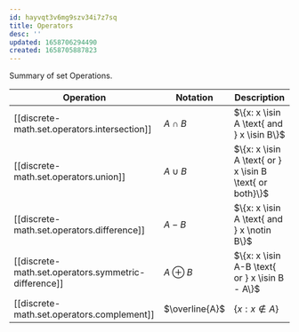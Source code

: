 ```yaml
---
id: hayvqt3v6mg9szv34i7z7sq
title: Operators
desc: ''
updated: 1658706294490
created: 1658705887823
---
```


Summary of set Operations.


Operation | Notation | Description
---------|----------|---------
 [[discrete-math.set.operators.intersection]] | $A \cap B$ | $\{x: x \isin A \text{ and } x \isin B\}$
 [[discrete-math.set.operators.union]] | $A \cup B$ | $\{x: x \isin A \text{ or } x \isin B \text{ or both}\}$
 [[discrete-math.set.operators.difference]] | $A - B$ | $\{x: x \isin A \text{ and } x \notin B\}$
 [[discrete-math.set.operators.symmetric-difference]] | $A \oplus B$ | $\{x: x \isin A-B \text{ or } x \isin B - A\}$
 [[discrete-math.set.operators.complement]] | $\overline{A}$ | $\{x: x \notin A\}$